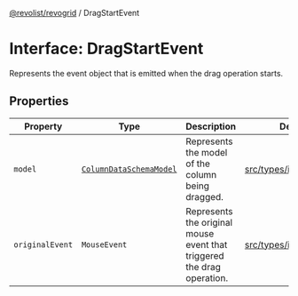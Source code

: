 [@revolist/revogrid](README.md) / DragStartEvent

# Interface: DragStartEvent

Represents the event object that is emitted when the drag operation starts.

## Properties

| Property | Type | Description | Defined in |
| ------ | ------ | ------ | ------ |
| `model` | [`ColumnDataSchemaModel`](TypeAlias.ColumnDataSchemaModel.md) | Represents the model of the column being dragged. | [src/types/interfaces.ts:688](https://github.com/revolist/revogrid/blob/11c1e89888ac9588cc703e312811b4cdaf67f0fb/src/types/interfaces.ts#L688) |
| `originalEvent` | `MouseEvent` | Represents the original mouse event that triggered the drag operation. | [src/types/interfaces.ts:683](https://github.com/revolist/revogrid/blob/11c1e89888ac9588cc703e312811b4cdaf67f0fb/src/types/interfaces.ts#L683) |
